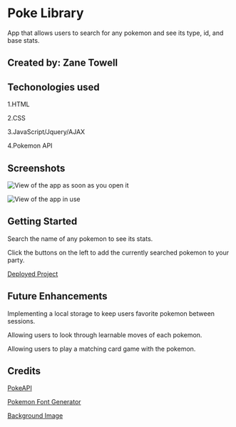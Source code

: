 # Poke Library

App that allows users to search for any pokemon and see its type, id, and base stats.  

## Created by: Zane Towell

## Techonologies used

1.HTML  

2.CSS  

3.JavaScript/Jquery/AJAX  

4.Pokemon API  

## Screenshots  

![View of the app as soon as you open it](https://cdn.discordapp.com/attachments/1070216691415531520/1088579329916678194/Screenshot_2023-03-23_at_5.43.22_PM.png)  

![View of the app in use](https://cdn.discordapp.com/attachments/1070216691415531520/1088579398325776475/Screenshot_2023-03-23_at_5.44.57_PM.png)  

## Getting Started  

Search the name of any pokemon to see its stats.  

Click the buttons on the left to add the currently searched pokemon to your party.  


[Deployed Project](https://641c88ea083ac200c7542463--gorgeous-cupcake-e5f01f.netlify.app/)  

## Future Enhancements  

Implementing a local storage to keep users favorite pokemon between sessions.  

Allowing users to look through learnable moves of each pokemon.  

Allowing users to play a matching card game with the pokemon.  

## Credits  

[PokeAPI](https://pokeapi.co/docs/v2#pokemon)  

[Pokemon Font Generator](https://www.reddit.com/r/pokemon/comments/uz74tn/a_better_pokemon_fonts_generator/)  

[Background Image](https://wallup.net/nature-pokemon/)

